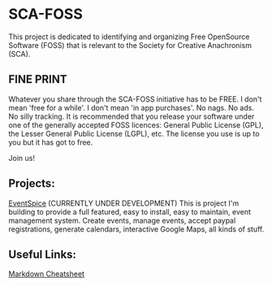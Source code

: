 # SCA-FOSS

This project is dedicated to identifying and organizing Free OpenSource Software (FOSS) that is relevant to the Society for Creative Anachronism (SCA). 

## FINE PRINT
Whatever you share through the SCA-FOSS initiative has to be FREE. I don't mean 'free for a while'. I don't mean 'in app purchases'. No nags. No ads. No silly tracking. It is recommended that you release your software under one of the generally accepted FOSS licences: General Public License (GPL), the Lesser General Public License (LGPL), etc. The license you use is up to you but it has got to free. 

Join us! 

## Projects:
[EventSpice](https://github.com/kevinbaun/EventSpice) 
(CURRENTLY UNDER DEVELOPMENT) This is project I'm building to provide a full featured, easy to install, easy to maintain, event management system. Create events, manage events, accept paypal registrations, generate calendars, interactive  Google Maps, all kinds of stuff. 

## Useful Links:
[Markdown Cheatsheet](https://github.com/adam-p/markdown-here/wiki/Markdown-Cheatsheet) 
